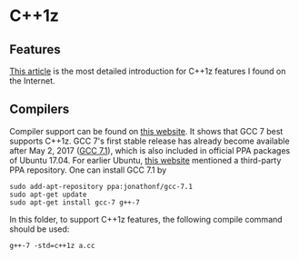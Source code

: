 # C++1z
## Features
[This article](http://www.bfilipek.com/2017/01/cpp17features.html) is the most detailed introduction for C++1z features I found on the Internet.

## Compilers
Compiler support can be found on [this website](http://en.cppreference.com/w/cpp/compiler_support). It shows that GCC 7 best supports C++1z. GCC 7's first stable release has already become available after May 2, 2017 ([GCC 7.1](https://gcc.gnu.org/gcc-7/)), which is also included in official PPA packages of Ubuntu 17.04. For earlier Ubuntu, [this website](https://askubuntu.com/questions/914885/installing-gcc-7-and-newer-packages-in-ubuntu-16-04) mentioned a third-party PPA repository. One can install GCC 7.1 by
```
sudo add-apt-repository ppa:jonathonf/gcc-7.1
sudo apt-get update
sudo apt-get install gcc-7 g++-7
```

In this folder, to support C++1z features, the following compile command should be used:
```
g++-7 -std=c++1z a.cc
```
